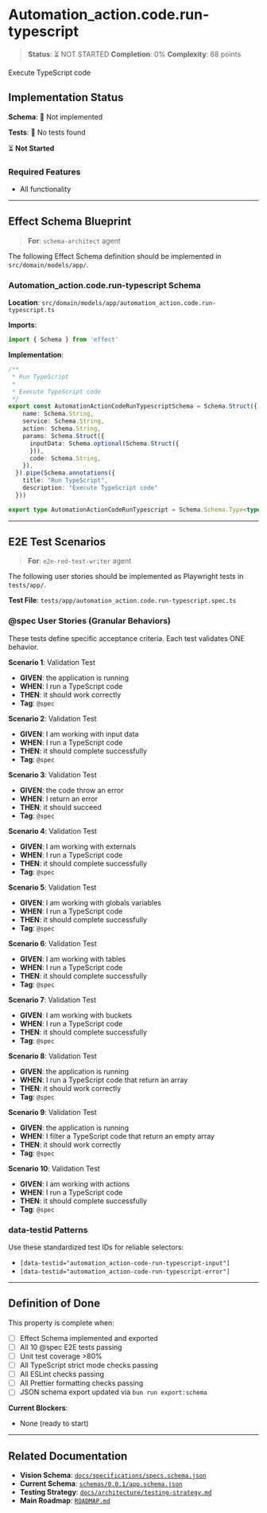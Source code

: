# Automation_action.code.run-typescript

> **Status**: ⏳ NOT STARTED
> **Completion**: 0%
> **Complexity**: 68 points

Execute TypeScript code

## Implementation Status

**Schema**: 🔴 Not implemented

**Tests**: 🔴 No tests found

⏳ **Not Started**

### Required Features

- All functionality

---

## Effect Schema Blueprint

> **For**: `schema-architect` agent

The following Effect Schema definition should be implemented in `src/domain/models/app/`.

### Automation_action.code.run-typescript Schema

**Location**: `src/domain/models/app/automation_action.code.run-typescript.ts`

**Imports**:

```typescript
import { Schema } from 'effect'
```

**Implementation**:

```typescript
/**
 * Run TypeScript
 * 
 * Execute TypeScript code
 */
export const AutomationActionCodeRunTypescriptSchema = Schema.Struct({
    name: Schema.String,
    service: Schema.String,
    action: Schema.String,
    params: Schema.Struct({
      inputData: Schema.optional(Schema.Struct({
      })),
      code: Schema.String,
    }),
  }).pipe(Schema.annotations({
    title: "Run TypeScript",
    description: "Execute TypeScript code"
  }))

export type AutomationActionCodeRunTypescript = Schema.Schema.Type<typeof AutomationActionCodeRunTypescriptSchema>
```

---

## E2E Test Scenarios

> **For**: `e2e-red-test-writer` agent

The following user stories should be implemented as Playwright tests in `tests/app/`.

**Test File**: `tests/app/automation_action.code.run-typescript.spec.ts`

### @spec User Stories (Granular Behaviors)

These tests define specific acceptance criteria. Each test validates ONE behavior.

**Scenario 1**: Validation Test

- **GIVEN**: the application is running
- **WHEN**: I run a TypeScript code
- **THEN**: it should work correctly
- **Tag**: `@spec`

**Scenario 2**: Validation Test

- **GIVEN**: I am working with input data
- **WHEN**: I run a TypeScript code
- **THEN**: it should complete successfully
- **Tag**: `@spec`

**Scenario 3**: Validation Test

- **GIVEN**: the code throw an error
- **WHEN**: I return an error
- **THEN**: it should succeed
- **Tag**: `@spec`

**Scenario 4**: Validation Test

- **GIVEN**: I am working with externals
- **WHEN**: I run a TypeScript code
- **THEN**: it should complete successfully
- **Tag**: `@spec`

**Scenario 5**: Validation Test

- **GIVEN**: I am working with globals variables
- **WHEN**: I run a TypeScript code
- **THEN**: it should complete successfully
- **Tag**: `@spec`

**Scenario 6**: Validation Test

- **GIVEN**: I am working with tables
- **WHEN**: I run a TypeScript code
- **THEN**: it should complete successfully
- **Tag**: `@spec`

**Scenario 7**: Validation Test

- **GIVEN**: I am working with buckets
- **WHEN**: I run a TypeScript code
- **THEN**: it should complete successfully
- **Tag**: `@spec`

**Scenario 8**: Validation Test

- **GIVEN**: the application is running
- **WHEN**: I run a TypeScript code that return an array
- **THEN**: it should work correctly
- **Tag**: `@spec`

**Scenario 9**: Validation Test

- **GIVEN**: the application is running
- **WHEN**: I filter a TypeScript code that return an empty array
- **THEN**: it should work correctly
- **Tag**: `@spec`

**Scenario 10**: Validation Test

- **GIVEN**: I am working with actions
- **WHEN**: I run a TypeScript code
- **THEN**: it should complete successfully
- **Tag**: `@spec`

### data-testid Patterns

Use these standardized test IDs for reliable selectors:

- `[data-testid="automation_action-code-run-typescript-input"]`
- `[data-testid="automation_action-code-run-typescript-error"]`

---

## Definition of Done

This property is complete when:

- [ ] Effect Schema implemented and exported
- [ ] All 10 @spec E2E tests passing
- [ ] Unit test coverage >80%
- [ ] All TypeScript strict mode checks passing
- [ ] All ESLint checks passing
- [ ] All Prettier formatting checks passing
- [ ] JSON schema export updated via `bun run export:schema`

**Current Blockers**:

- None (ready to start)

---

## Related Documentation

- **Vision Schema**: [`docs/specifications/specs.schema.json`](../specs.schema.json)
- **Current Schema**: [`schemas/0.0.1/app.schema.json`](../../schemas/0.0.1/app.schema.json)
- **Testing Strategy**: [`docs/architecture/testing-strategy.md`](../../architecture/testing-strategy.md)
- **Main Roadmap**: [`ROADMAP.md`](../../../ROADMAP.md)
